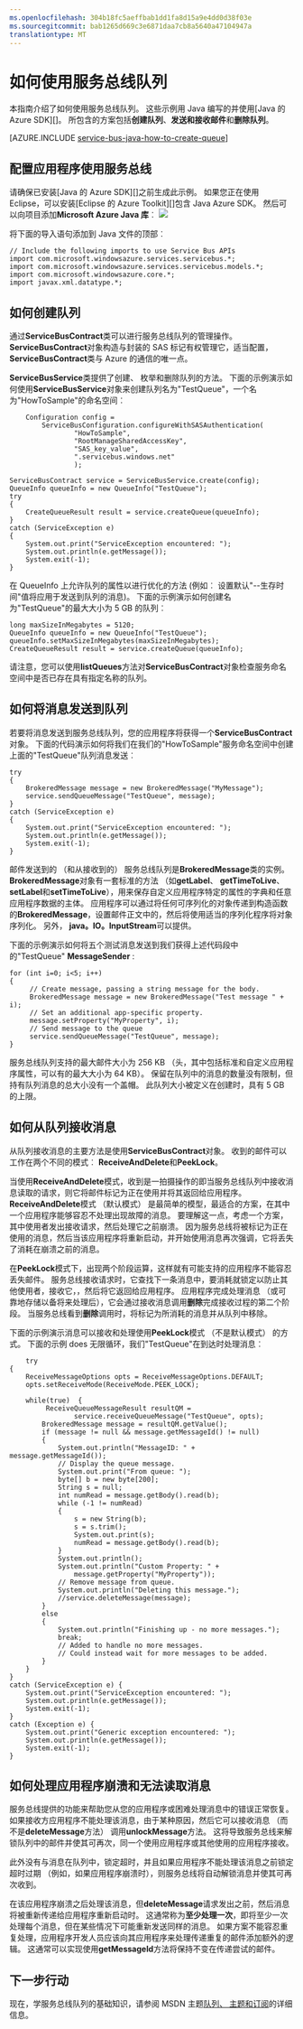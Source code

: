 ```yaml
---
ms.openlocfilehash: 304b18fc5aeffbab1dd1fa8d15a9e4dd0d38f03e
ms.sourcegitcommit: bab1265d669c3e6871daa7cb8a5640a47104947a
translationtype: MT
---
```

<properties
    pageTitle="如何使用服务总线队列 (Java) |Microsoft Azure"
    description="了解如何使用在 Azure 服务总线队列。 用 Java 编写的代码样本。"
    services="service-bus"
    documentationCenter="java"
    authors="sethmanheim"
    manager="timlt"
    />

<tags
    ms.service="service-bus"
    ms.workload="tbd"
    ms.tgt_pltfrm="na"
    ms.devlang="Java"
    ms.topic="article"
    ms.date="06/19/2015"
    ms.author="sethm"/>

# 如何使用服务总线队列

本指南介绍了如何使用服务总线队列。 这些示例用 Java 编写的并使用[Java 的 Azure SDK][]。 所包含的方案包括**创建队列**、**发送和接收邮件**和**删除队列**。

[AZURE.INCLUDE [service-bus-java-how-to-create-queue](../../includes/service-bus-java-how-to-create-queue.md)]

## 配置应用程序使用服务总线
请确保已安装[Java 的 Azure SDK][]之前生成此示例。 如果您正在使用 Eclipse，可以安装[Eclipse 的 Azure Toolkit][]包含 Java Azure SDK。 然后可以向项目添加**Microsoft Azure Java 库**︰
![](media/service-bus-java-how-to-use-queues/eclipselibs.png)

将下面的导入语句添加到 Java 文件的顶部︰

    // Include the following imports to use Service Bus APIs
    import com.microsoft.windowsazure.services.servicebus.*;
    import com.microsoft.windowsazure.services.servicebus.models.*;
    import com.microsoft.windowsazure.core.*;
    import javax.xml.datatype.*;

## 如何创建队列

通过**ServiceBusContract**类可以进行服务总线队列的管理操作。 **ServiceBusContract**对象构造与封装的 SAS 标记有权管理它，适当配置， **ServiceBusContract**类与 Azure 的通信的唯一点。

**ServiceBusService**类提供了创建、 枚举和删除队列的方法。 下面的示例演示如何使用**ServiceBusService**对象来创建队列名为"TestQueue"，一个名为"HowToSample"的命名空间︰

        Configuration config =
            ServiceBusConfiguration.configureWithSASAuthentication(
                    "HowToSample",
                    "RootManageSharedAccessKey",
                    "SAS_key_value",
                    ".servicebus.windows.net"
                    );

    ServiceBusContract service = ServiceBusService.create(config);
    QueueInfo queueInfo = new QueueInfo("TestQueue");
    try
    {
        CreateQueueResult result = service.createQueue(queueInfo);
    }
    catch (ServiceException e)
    {
        System.out.print("ServiceException encountered: ");
        System.out.println(e.getMessage());
        System.exit(-1);
    }

在 QueueInfo 上允许队列的属性以进行优化的方法 (例如︰ 设置默认"--生存时间"值将应用于发送到队列的消息)。 下面的示例演示如何创建名为"TestQueue"的最大大小为 5 GB 的队列︰

    long maxSizeInMegabytes = 5120;
    QueueInfo queueInfo = new QueueInfo("TestQueue");
    queueInfo.setMaxSizeInMegabytes(maxSizeInMegabytes);
    CreateQueueResult result = service.createQueue(queueInfo);

请注意，您可以使用**listQueues**方法对**ServiceBusContract**对象检查服务命名空间中是否已存在具有指定名称的队列。

## 如何将消息发送到队列

若要将消息发送到服务总线队列，您的应用程序将获得一个**ServiceBusContract**对象。 下面的代码演示如何将我们在我们的"HowToSample"服务命名空间中创建上面的"TestQueue"队列消息发送︰

    try
    {
        BrokeredMessage message = new BrokeredMessage("MyMessage");
        service.sendQueueMessage("TestQueue", message);
    }
    catch (ServiceException e)
    {
        System.out.print("ServiceException encountered: ");
        System.out.println(e.getMessage());
        System.exit(-1);
    }

邮件发送到的 （和从接收到的） 服务总线队列是**BrokeredMessage**类的实例。 **BrokeredMessage**对象有一套标准的方法 （如**getLabel**、 **getTimeToLive**、 **setLabel**和**setTimeToLive**），用来保存自定义应用程序特定的属性的字典和任意应用程序数据的主体。 应用程序可以通过将任何可序列化的对象传递到构造函数的**BrokeredMessage**，设置邮件正文中的，然后将使用适当的序列化程序将对象序列化。 另外， **java。IO。InputStream**可以提供。

下面的示例演示如何将五个测试消息发送到我们获得上述代码段中的"TestQueue" **MessageSender** :

    for (int i=0; i<5; i++)
    {
         // Create message, passing a string message for the body.
         BrokeredMessage message = new BrokeredMessage("Test message " + i);
         // Set an additional app-specific property.
         message.setProperty("MyProperty", i);
         // Send message to the queue
         service.sendQueueMessage("TestQueue", message);
    }

服务总线队列支持的最大邮件大小为 256 KB （头，其中包括标准和自定义应用程序属性，可以有的最大大小为 64 KB）。 保留在队列中的消息的数量没有限制，但持有队列消息的总大小没有一个盖帽。 此队列大小被定义在创建时，具有 5 GB 的上限。

## 如何从队列接收消息

从队列接收消息的主要方法是使用**ServiceBusContract**对象。 收到的邮件可以工作在两个不同的模式︰ **ReceiveAndDelete**和**PeekLock**。

当使用**ReceiveAndDelete**模式，收到是一拍摄操作的即当服务总线队列中接收消息读取的请求，则它将邮件标记为正在使用并将其返回给应用程序。 **ReceiveAndDelete**模式 （默认模式） 是最简单的模型，最适合的方案，在其中一个应用程序能够容忍不处理出现故障的消息。 要理解这一点，考虑一个方案，其中使用者发出接收请求，然后处理它之前崩溃。
因为服务总线将被标记为正在使用的消息，然后当该应用程序将重新启动，并开始使用消息再次强调，它将丢失了消耗在崩溃之前的消息。

在**PeekLock**模式下，出现两个阶段运算，这样就有可能支持的应用程序不能容忍丢失邮件。 服务总线接收请求时，它查找下一条消息中，要消耗就锁定以防止其他使用者，接收它，，然后将它返回给应用程序。 应用程序完成处理消息 （或可靠地存储以备将来处理后），它会通过接收消息调用**删除**完成接收过程的第二个阶段。 当服务总线看到**删除**调用时，将标记为所消耗的消息并从队列中移除。

下面的示例演示消息可以接收和处理使用**PeekLock**模式 （不是默认模式） 的方式。 下面的示例 does 无限循环，我们"TestQueue"在到达时处理消息︰

        try
    {
        ReceiveMessageOptions opts = ReceiveMessageOptions.DEFAULT;
        opts.setReceiveMode(ReceiveMode.PEEK_LOCK);

        while(true)  {
             ReceiveQueueMessageResult resultQM =
                    service.receiveQueueMessage("TestQueue", opts);
            BrokeredMessage message = resultQM.getValue();
            if (message != null && message.getMessageId() != null)
            {
                System.out.println("MessageID: " + message.getMessageId());
                // Display the queue message.
                System.out.print("From queue: ");
                byte[] b = new byte[200];
                String s = null;
                int numRead = message.getBody().read(b);
                while (-1 != numRead)
                {
                    s = new String(b);
                    s = s.trim();
                    System.out.print(s);
                    numRead = message.getBody().read(b);
                }
                System.out.println();
                System.out.println("Custom Property: " +
                    message.getProperty("MyProperty"));
                // Remove message from queue.
                System.out.println("Deleting this message.");
                //service.deleteMessage(message);
            }  
            else  
            {
                System.out.println("Finishing up - no more messages.");
                break;
                // Added to handle no more messages.
                // Could instead wait for more messages to be added.
            }
        }
    }
    catch (ServiceException e) {
        System.out.print("ServiceException encountered: ");
        System.out.println(e.getMessage());
        System.exit(-1);
    }
    catch (Exception e) {
        System.out.print("Generic exception encountered: ");
        System.out.println(e.getMessage());
        System.exit(-1);
    }

## 如何处理应用程序崩溃和无法读取消息

服务总线提供的功能来帮助您从您的应用程序或困难处理消息中的错误正常恢复。 如果接收方应用程序不能处理该消息，由于某种原因，然后它可以接收消息 （而不是**deleteMessage**方法） 调用**unlockMessage**方法。 这将导致服务总线来解锁队列中的邮件并使其可再次，同一个使用应用程序或其他使用的应用程序接收。

此外没有与消息在队列中，锁定超时，并且如果应用程序不能处理该消息之前锁定超时过期 （例如，如果应用程序崩溃时），则服务总线将自动解锁消息并使其可再次收到。

在该应用程序崩溃之后处理该消息，但**deleteMessage**请求发出之前，然后消息将被重新传递给应用程序重新启动时。 这通常称为**至少处理一次**，即将至少一次处理每个消息，但在某些情况下可能重新发送同样的消息。 如果方案不能容忍重复处理，应用程序开发人员应该向其应用程序来处理传递重复的邮件添加额外的逻辑。 这通常可以实现使用**getMessageId**方法将保持不变在传递尝试的邮件。

## 下一步行动

现在，学服务总线队列的基础知识，请参阅 MSDN 主题[队列、 主题和订阅][]的详细信息。

  [对于 Java 的 azure SDK]: http://azure.microsoft.com/develop/java/
  [日蚀式的 azure Toolkit]: https://msdn.microsoft.com/en-us/library/azure/hh694271.aspx
  [服务总线队列有哪些？]: #what-are-service-bus-queues
  [创建服务 Namespace]: #create-a-service-namespace
  [Namespace 获得的默认管理凭据]: #obtain-default-credentials
  [配置应用程序使用服务总线]: #bkmk_ConfigApp
  [如何︰ 创建安全令牌提供程序]: #bkmk_HowToCreateQueue
  [如何︰ 向队列发送消息]: #bkmk_HowToSendMsgs
  [如何︰ 从队列接收消息]: #bkmk_HowToReceiveMsgs
  [如何︰ 处理应用程序崩溃和无法读取消息]: #bkmk_HowToHandleAppCrashes
  [下一步行动]: #bkmk_NextSteps
  [Azure 的管理门户]: http://manage.windowsazure.com/
  [队列、 主题和订阅]: http://msdn.microsoft.com/library/windowsazure/hh367516.aspx
 

